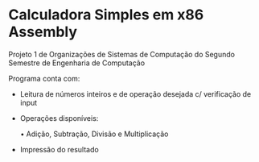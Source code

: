# Calculadora Simples em x86 Assembly
Projeto 1 de Organizações de Sistemas de Computação do Segundo Semestre de Engenharia de Computação

Programa conta com:

 - Leitura de números inteiros e de operação desejada c/ verificação de input

 - Operações disponíveis:
 
     • Adição, Subtração, Divisão e Multiplicação
  
 - Impressão do resultado
  
